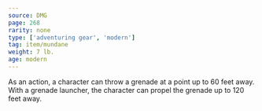 ```yaml
---
source: DMG
page: 268
rarity: none
type: ['adventuring gear', 'modern']
tag: item/mundane
weight: 7 lb.
age: modern
---
```


As an action, a character can throw a grenade at a point up to 60 feet away. With a grenade launcher, the character can propel the grenade up to 120 feet away.

